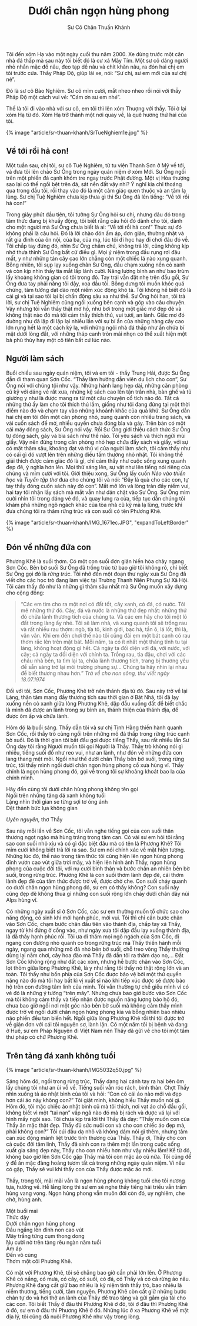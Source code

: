 ﻿---
title: Dưới chân ngọn hùng phong
author: Sư Cô Chân Thuần Khánh
---

Tôi đến xóm Hạ vào một ngày cuối thu năm 2000. Xe dừng trước một căn nhà đá thấp mà sau này tôi biết đó là cư xá Mây Tím. Một sư cô dáng người nhỏ nhắn mặc đồ nâu, đeo tạp dề nâu và chít khăn nâu, ra đón hai chị em tôi trước cửa. Thầy Pháp Độ, giúp lái xe, nói: “Sư chị, sư em mới của sư chị nè”.

Đó là sư cô Bảo Nghiêm. Sư cô mỉm cười, mắt nheo nheo rồi nói với thầy Pháp Độ một cách vui vẻ: “Cám ơn sư em nhé”.

Thế là tôi đi vào nhà với sư cô, em tôi thì lên xóm Thượng với thầy. Tôi ở lại xóm Hạ từ đó. Xóm Hạ trở thành một nơi quay về, là quê hương thứ hai của tôi.

{% image "article/sr-thuan-khanh/SrTueNghiem1e.jpg" %}

## Về tới rồi hả con!

Một tuần sau, chị tôi, sư cô Tuệ Nghiêm, từ tu viện Thanh Sơn ở Mỹ về tới, và đưa tôi lên chào Sư Ông trong ngày quán niệm ở xóm Mới. Sư Ông ngồi trên một phiến đá cạnh khóm tre ngay trước Phật đường. Một vị Hòa thượng sao lại có thể ngồi bệt trên đá, sát nền đất vậy nhỉ? Ý nghĩ kia chỉ thoáng qua trong đầu tôi, rồi thay vào đó là một cảm giác quen thuộc và an tâm lạ lùng. Sư chị Tuệ Nghiêm chưa kịp thưa gì thì Sư Ông đã lên tiếng: “Về tới rồi hả con!”

Trong giây phút đầu tiên, tôi tưởng Sư Ông hỏi sư chị, nhưng đâu đó trong tâm thức đang bị khuấy động, tôi biết rằng câu hỏi đó dành cho tôi, dành cho một người  mà Sư Ông chưa biết là ai: “Về tới rồi hả con!” Thực sự đó không phải là câu hỏi. Đó là lời chào đón ấm áp, đơn giản, thường nhật và rất gia đình của ôn nội, của ba, của mạ, lúc tôi đi học hay đi chơi đâu đó về. Tôi chắp tay đứng đó, nhìn Sư Ông chăm chú, không trả lời, cũng không kịp nhớ thưa thỉnh Sư Ông bất cứ điều gì. Mọi ý niệm trong đầu rụng rơi đâu mất, y như những tán cây cao lớn chẳng còn một chiếc lá nào xung quanh. Bỗng nhiên, tôi sụp lạy xuống chân Sư Ông, đầu chạm xuống nền cỏ xanh và còn kịp nhìn thấy tia mắt lấp lánh cười. Năng lượng bình an như bao trùm lấy khoảng không gian có tôi trong đó. Tay trái vẫn đặt nhẹ trên đầu gối, Sư Ông đưa tay phải nâng tôi dậy, xoa đầu tôi. Bỗng dưng tôi muốn khóc quá chừng, tâm tưởng dạt dào một niềm xúc động khó tả. Tôi không hề biết đó là cái gì và tại sao tôi lại bị chấn động sâu xa như thế. Sư Ông hỏi han, tôi trả lời, sư chị Tuệ Nghiêm cũng ngồi xuống bên cạnh và góp vào câu chuyện. Vậy nhưng tôi vẫn thấy thật mơ hồ, như bơi trong một giấc mơ đẹp đẽ và không thật nào đó mà tôi cảm thấy thích thú, vui tươi, an lành. Giấc mơ đó dường như đã lặp đi lặp lại nhiều lần với sự bí ẩn của những hàng cây cao lớn rụng hết lá một cách kỳ lạ, với những ngôi nhà đá thấp như ẩn chứa bí mật dưới lòng đất, với những tháp canh tròn mái nhọn có thể xuất hiện một bà phù thủy hay một cô tiên bất cứ lúc nào.

## Người làm sách

Buổi chiều sau ngày quán niệm, tôi và em tôi - thầy Trung Hải, được Sư Ông dẫn đi tham quan Sơn Cốc. “Thầy làm hướng dẫn viên du lịch cho con”, Sư Ông nói với chúng tôi như vậy. Những hành lang hẹp dài, những căn phòng cũ kỹ với dáng vẻ rất xưa, những kệ sách cao lên tận trần nhà, bàn ghế và tủ giường y như là được mang ra từ một câu chuyện cổ tích nào đó. Tất cả những thứ ấy làm cho tôi thích thú lắm, giống như tôi đang đứng tại một thời điểm nào đó và chạm tay vào những khoảnh khắc của quá khứ. Sư Ông dẫn hai chị em tôi đến một căn phòng nhỏ, xung quanh còn nhiều trang sách, và vài cuốn sách để mở, nhiều quyển chưa đóng bìa và gáy. Trên bàn có  một cái máy đóng sách, Sư Ông nói vậy. Rồi Sư Ông giới thiệu cách thức Sư Ông tự đóng sách, gáy và bìa sách như thế nào. Tôi yêu sách và thích ngửi mùi giấy. Vậy nên đứng trong căn phòng nhỏ hẹp chứa đầy sách và giấy, với sự có mặt thâm sâu, khoáng đạt và thú vị của người làm sách, tôi cảm thấy như có cái gì đó vượt lên trên những điều tầm thường nhỏ nhặt. Tôi không thể giải thích được cảm giác đó là gì, chỉ cảm thấy như cuộc sống xung quanh đẹp đẽ, ý nghĩa hơn lên. Mọi thứ sáng lên, sự vật như lên tiếng nói riêng của chúng và mỉm cười với tôi. Giới thiệu xong, Sư Ông lấy cuốn *Nẻo vào thiền học* và *Tuyển tập thơ* đưa cho chúng tôi và nói: “Đây là quà cho các con, tự tay thầy đóng cuốn sách này đó con”. Mắt mở lớn và lòng tràn đầy niềm vui, hai tay tôi nhận lấy sách mà mắt vẫn như dán chặt vào Sư Ông. Sư Ông mỉm cười nhìn tôi trong dáng vẻ đó, và quay lưng ra cửa, tiếp tục dẫn chúng tôi khám phá những ngõ ngách khác của tòa nhà cũ kỹ mà lạ lùng, trước khi đưa chúng tôi ra thăm rừng trúc và con suối có tên Phương Khê.

{% image "article/sr-thuan-khanh/IMG_1671ec.JPG", "expandToLeftBorder" %}

## Đón về những đứa con

Phương Khê là suối thơm. Có một con suối đơn giản hiền hòa chảy ngang Sơn Cốc. Bên bờ suối Sư Ông đã trồng trúc từ bao giờ tôi không rõ, chỉ biết Sư Ông gọi đó là *rừng trúc*. Tôi nhớ đến một đoạn thư ngày xưa Sư Ông đã viết cho các học trò đang làm việc tại Trường Thanh Niên Phụng Sự Xã Hội. Tôi cảm thấy đó như là những gì thâm sâu nhất mà Sư Ông muốn xây dựng cho cộng đồng:

> “Các em tìm cho ra một nơi có đất tốt, cây xanh, có đá, có nước. Tôi mê những thứ đó. Cây, đá và nước là những thứ đẹp nhất: những thứ đó chữa lành thương tích của chúng ta. Và các em hãy cho tôi một lô đất trong làng ấy nhé. Tôi sẽ làm nhà, và xung quanh tôi sẽ trồng rau và rất nhiều rau thơm: ngò, tía tô, kinh giới, bạc hà, tần ô, lá lốt, thì là, vân vân. Khi em đến chơi thế nào tôi cũng đãi em một bát canh có rau thơm rắc lên trên mặt bát. Mỗi năm, ta có ít nhất một tháng tĩnh tu tại làng, không hoạt động gì hết. Cả ngày ta đối diện với đá, với nước, với cây; cả ngày ta đối diện với chính ta. Trồng rau, tỉa đậu, chơi với các cháu nhà bên, ta tìm lại ta, chữa lành thương tích, trang bị thương yêu để sẵn sàng trở lại môi trường phụng sự… Chúng ta hãy nhìn lại nhau để biết thương nhau hơn.” <cite>Trả về cho non sông, <i>thư viết ngày 18.07.1974</i></cite>

Đối với tôi, Sơn Cốc, Phương Khê trở nên thánh địa từ đó. Sau này trở về lại Làng, thân tâm mang đầy thương tích sau thời gian ở Bát Nhã, tôi đã lạy xuống nền cỏ xanh giữa lòng Phương Khê, dập đầu xuống đất để biết chắc là mình đã được an lành trong sự bình an, thánh thiện của thánh địa, để được ôm ấp và chữa lành.

Hôm đó là buổi sáng. Thầy dẫn tôi và sư chị Tịnh Hằng thiền hành quanh Sơn Cốc, rồi thầy trò cùng ngồi trên những mô đá thấp trong rừng trúc cạnh bờ suối. Đó là thời gian tôi bắt đầu gọi được tiếng Thầy, sau rất nhiều lần Sư Ông dạy tôi rằng Người muốn tôi gọi Người là Thầy. Thầy trò không nói gì nhiều, tiếng suối đổ như reo vui, như an lành, như đón về những đứa con lang thang mệt mỏi. Ngồi như thế dưới chân Thầy bên bờ suối, trong rừng trúc, tôi thấy mình ngồi dưới chân ngọn hùng phong cổ xưa hùng vĩ. Thầy chính là ngọn hùng phong đó, gọi về trong tôi sự khoảng khoát bao la của chính mình.

<div class="verse" id="verse-uyen-nguyen"><p>
    Hãy đến cùng tôi dưới chân hùng phong không tên gọi<br/>
    Ngồi trên những tảng đá xanh không tuổi<br/>
    Lặng nhìn thời gian se từng sợi tơ óng ánh<br/>
    Dệt thành bức lụa không gian</p></div><cite>Uyên nguyên,</cite> thơ Thầy

Sau này mỗi lần về Sơn Cốc, tôi vẫn nghe tiếng gọi của con suối thân thương ngọt ngào mà hùng tráng trong tâm can. Có vài sư em hỏi tôi rằng sao con suối nhỏ xíu và có gì đặc biệt đâu mà có tên là Phương Khê? Tôi mỉm cười không biết trả lời ra sao. Sư em nói chính xác về mặt hiện tượng. Những lúc đó, thế nào trong tâm thức tôi cũng hiện lên ngọn hùng phong đỉnh vươn cao vút giữa trời mây, và hiện lên hình ảnh Thầy, ngọn hùng phong của cuộc đời tôi, với nụ cười bình thản và bước chân an nhiên bên bờ suối, trong rừng trúc. Phương Khê là con suối thơm lành đẹp đẽ, cái thơm lành đẹp đẽ của tâm thức được trở về, được chở che. Con suối chảy quanh co dưới chân ngọn hùng phong đó, sư em có thấy không? Con suối này cũng đẹp đẽ không thua gì những con suối rộng lớn chảy dưới chân dãy núi Alps hùng vĩ. 

Có những ngày xuất sĩ ở Sơn Cốc, các sư em thường muốn tổ chức sao cho  năng động, có sinh khí mới hạnh phúc, mới vui. Tôi thì chỉ cần bước chân vào Sơn Cốc, chạm bước chân đầu tiên vào thánh địa, chắp tay xá Thầy, ngay từ khi đứng ở cổng vào, như ngày xưa tôi dập đầu lạy xuống thánh địa, là đã thấy hạnh phúc rồi. Tôi ưa đi thăm mọi ngõ ngách của Sơn Cốc, đi ngang con đường nhỏ quanh co trong rừng trúc mà Thầy thiền hành mỗi ngày, ngang qua những mô đá nhỏ bên bờ suối, chỗ treo võng Thầy thường dừng lại nằm chơi, cây hoa đào mà Thầy đã dẫn tôi ra thăm dạo nọ,… Đất Sơn Cốc không rộng như đất các xóm, nhưng hễ bước chân vào Sơn Cốc, lọt thỏm giữa lòng Phương Khê, là y như rằng tôi thấy nó thật rộng lớn và an toàn. Tôi thấy như bốn phía của Sơn Cốc được bảo vệ bởi một thứ quyền năng nào đó mà tôi hay bất kì vị xuất sĩ nào khi tiếp xúc được sẽ được bảo hộ trên con đường tâm linh của mình. Tôi vẫn thường tự chế giễu mình vì có vẻ đó là những ý tưởng “trên mây”. Nhưng chưa bao giờ bước vào Sơn Cốc mà tôi không cảm thấy và tiếp nhận được nguồn năng lượng bảo hộ đó, chưa bao giờ ngồi nơi một góc nào bên bờ suối mà không cảm thấy mình được trở về ngồi dưới chân ngọn hùng phong kia và bỗng nhiên bao nhiêu não phiền đều tan biến hết. Ngồi giữa lòng Phương Khê rồi thì tôi được trở về giản đơn với cái tôi nguyên sơ, lành lặn. Có một năm tôi bị bệnh và đang ở Huế, sư em Pháp Nguyện đi Việt Nam nên Thầy đã gửi về cho tôi một tấm thư pháp có chữ Phương Khê.

## Trên tảng đá xanh không tuổi

{% image "article/sr-thuan-khanh/IMG5032q50.jpg" %}

Sáng hôm đó, ngồi trong rừng trúc, Thầy dang hai cánh tay ra hai bên ôm lấy chúng tôi như an ủi vỗ về. Tiếng suối vẫn róc rách, bình thản. Chợt Thầy nhìn xuống tà áo nhật bình của tôi và hỏi: “Con có cái áo nào mới và đẹp hơn cái áo này không con?” Tôi giật mình, không hiểu Thầy muốn nói gì. Hôm đó, tôi mặc chiếc áo nhật bình cũ mà tôi thích, nơi vạt áo chỗ đầu gối, không biết vì một “tai nạn” vấp ngã nào đó mà bị rách và được vá lại với hình mấy ngôi sao. Tôi chưa kịp trả lời thì Thầy đã dạy: “Thầy muốn con của Thầy ăn mặc thật đẹp. Thầy đủ sức nuôi con và cho con chiếc áo đẹp mà, phải không con?” Tôi cúi đầu dạ nhỏ và không dám nói gì thêm, nhưng tâm can xúc động mãnh liệt trước tình thương của Thầy. Thầy ơi, Thầy cho con cả cuộc đời tâm linh, Thầy đã sinh con ra thêm một lần trong cuộc sống xuất gia sáng đẹp này, Thầy cho con nhiều hơn như vậy nhiều lắm! Kể từ đó, không bao giờ lên Sơn Cốc gặp Thầy mà tôi còn mặc áo cũ nữa. Tôi cũng để ý để ăn mặc đàng hoàng tươm tất cả trong những ngày quán niệm. Vì nếu có gặp, Thầy sẽ vui khi thấy con của Thầy được mặc áo mới.

Thầy, trong tôi, mãi mãi vẫn là ngọn hùng phong không tuổi cho tôi nương tựa, hướng về. Hễ lắng lòng thì sư em sẽ nghe thấy tiếng hải triều vẫn trầm hùng vang vọng. Ngọn hùng phong vẫn muôn đời còn đó, uy nghiêm, che chở, hùng anh.

<div class="verse"><p>Một buổi mai<br/>
Thức dậy<br/>
Dưới chân ngọn hùng phong<br/>
Đầu ngẩng lên đỉnh non cao vút<br/>
Mây trắng từng cụm thong dong<br/>
Nụ cười nở trên tảng rêu ngàn năm tuổi<br/>
Ấm áp<br/>
Đến vô cùng<br/>
Thơm một cõi Phương Khê.</p></div>

Có mặt với Phương Khê, tôi sẽ chẳng bao giờ cần phải lớn lên. Ở Phương Khê có nắng, có mưa, có cây, có suối, có đá, có Thầy và có cả rừng áo nâu. Phương Khê đang cất giữ bao nhiêu là kỷ niệm tình thầy trò, bao nhiêu là niềm thương, tiếng cười, tâm nguyện. Phương Khê còn cất giữ những bước chân tự do và hơi thở an lành của Thầy để trao tặng và gửi gắm gia tài cho các con. Tôi biết Thầy ở đâu thì Phương Khê ở đó, tôi ở đâu thì Phương Khê ở đó, sư em ở đâu thì Phương Khê ở đó. Những lúc ở xa Phương Khê về mặt địa lý, tôi cũng đã nuôi Phương Khê như vậy trong lòng.
